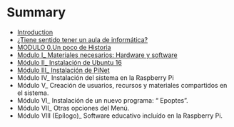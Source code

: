# Summary

* [Introduction](README.md)
* [¿Tiene sentido tener un aula de informática?](no_te_gastes_mucho_dinero.md)
* [MODULO 0.Un poco de Historia](un-poco-de-historia.md)
* [Modulo I\_ Materiales necesarios: Hardware y software](chapter1.md)
* [Módulo II\_ Instalación de Ubuntu 16](instalacion-de-ubuntu.md)
* [Módulo III\_ Instalación de PiNet ](modulo-iiiinstalaci-o-n-de-pinet.md)
* Módulo IV\_ Instalación del sistema en la Raspberry Pi
* Módulo V\_ Creación de usuarios, recursos y materiales compartidos en el sistema.
* Módulo VI\_ Instalación de un nuevo programa: “ Epoptes”.
* Módulo VII\_ Otras opciones del Menú.
* Módulo VIII \(Epílogo\)\_ Software educativo incluído en la Raspberry Pi.

